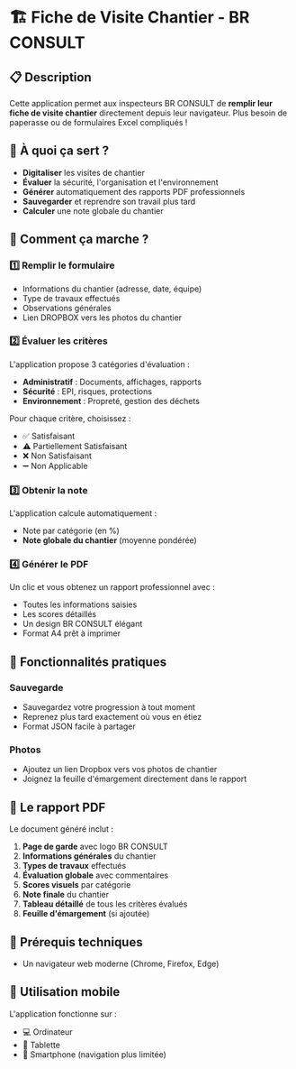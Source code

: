 # 🏗️ Fiche de Visite Chantier - BR CONSULT

## 📋 Description

Cette application permet aux inspecteurs BR CONSULT de **remplir leur fiche de visite chantier** directement depuis leur navigateur. Plus besoin de paperasse ou de formulaires Excel compliqués !

## 🎯 À quoi ça sert ?

- **Digitaliser** les visites de chantier
- **Évaluer** la sécurité, l'organisation et l'environnement
- **Générer** automatiquement des rapports PDF professionnels
- **Sauvegarder** et reprendre son travail plus tard
- **Calculer** une note globale du chantier

## 🚀 Comment ça marche ?

### 1️⃣ **Remplir le formulaire**
   - Informations du chantier (adresse, date, équipe)
   - Type de travaux effectués
   - Observations générales
   - Lien DROPBOX vers les photos du chantier

### 2️⃣ **Évaluer les critères**
   L'application propose 3 catégories d'évaluation :
   - **Administratif** : Documents, affichages, rapports
   - **Sécurité** : EPI, risques, protections
   - **Environnement** : Propreté, gestion des déchets

   Pour chaque critère, choisissez :
   - ✅ Satisfaisant
   - ⚠️ Partiellement Satisfaisant
   - ❌ Non Satisfaisant
   - ➖ Non Applicable

### 3️⃣ **Obtenir la note**
   L'application calcule automatiquement :
   - Note par catégorie (en %)
   - **Note globale du chantier** (moyenne pondérée)

### 4️⃣ **Générer le PDF**
   Un clic et vous obtenez un rapport professionnel avec :
   - Toutes les informations saisies
   - Les scores détaillés
   - Un design BR CONSULT élégant
   - Format A4 prêt à imprimer

## 💾 Fonctionnalités pratiques

### **Sauvegarde**
- Sauvegardez votre progression à tout moment
- Reprenez plus tard exactement où vous en étiez
- Format JSON facile à partager

### **Photos**
- Ajoutez un lien Dropbox vers vos photos de chantier
- Joignez la feuille d'émargement directement dans le rapport

## 📄 Le rapport PDF

Le document généré inclut :

1. **Page de garde** avec logo BR CONSULT
2. **Informations générales** du chantier
3. **Types de travaux** effectués
4. **Évaluation globale** avec commentaires
5. **Scores visuels** par catégorie
6. **Note finale** du chantier
7. **Tableau détaillé** de tous les critères évalués
8. **Feuille d'émargement** (si ajoutée)

## 🔧 Prérequis techniques

- Un navigateur web moderne (Chrome, Firefox, Edge)

## 📱 Utilisation mobile

L'application fonctionne sur :
- 💻 Ordinateur
- 📱 Tablette
- 📱 Smartphone (navigation plus limitée)
